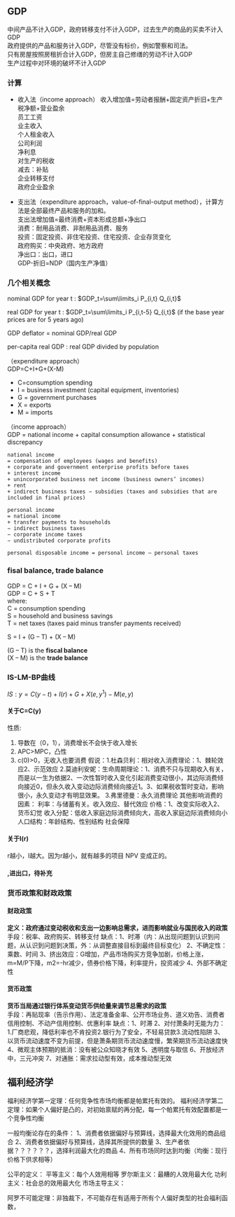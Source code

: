 

## GDP
中间产品不计入GDP，政府转移支付不计入GDP，过去生产的商品的买卖不计入GDP  
政府提供的产品和服务计入GDP，尽管没有标价，例如警察和司法。  
只有房屋按照房租折合计入GDP，但房主自己修缮的劳动不计入GDP  
生产过程中对环境的破坏不计入GDP
### 计算
- 收入法（income approach）
收入增加值=劳动者报酬+固定资产折旧+生产税净额+营业盈余  
员工工资  
业主收入  
个人租金收入  
公司利润  
净利息  
对生产的税收  
减去：补贴  
企业转移支付  
政府企业盈余  

- 支出法（expenditure approach，value-of-final-output method），计算方法是全部最终产品和服务的加和。  
支出法增加值=最终消费+资本形成总额+净出口  
消费：耐用品消费、非耐用品消费、服务  
投资：固定投资、非住宅投资、住宅投资、企业存货变化  
政府购买：中央政府、地方政府  
净出口：出口，进口  
GDP-折旧=NDP（国内生产净值）  


### 几个相关概念

nominal GDP for year t
:    $GDP_t=\sum\limits_i P_{i,t} Q_{i,t}$  

real GDP for year t
:    $GDP_t=\sum\limits_i P_{i,t-5} Q_{i,t}$ (if the base year prices are for 5 years ago)  

GDP deflator = nominal GDP/real GDP


per-capita real GDP
:    real GDP divided by population

（expenditure approach）  
GDP=C+I+G+(X-M)  
- C=consumption spending
- I = business investment (capital equipment, inventories)
- G = government purchases
- X = exports
- M = imports

（income approach）  
GDP = national income + capital consumption allowance + statistical discrepancy  

```
national income
= compensation of employees (wages and benefits)
+ corporate and government enterprise profits before taxes
+ interest income
+ unincorporated business net income (business owners’ incomes)
+ rent
+ indirect business taxes − subsidies (taxes and subsidies that are
included in final prices)
```

```
personal income
= national income
+ transfer payments to households
− indirect business taxes
− corporate income taxes
− undistributed corporate profits
```

```
personal disposable income = personal income – personal taxes
```

### fisal balance, trade balance
GDP = C + I + G + (X – M)  
GDP = C + S + T  
where:  
C = consumption spending  
S = household and business savings  
T = net taxes (taxes paid minus transfer payments received)  

S = I + (G – T) + (X – M)

(G – T) is the **fiscal balance**  
(X – M) is the **trade balance**

### IS-LM-BP曲线
$IS:y=C(y-t)+I(r)+G+X(e,y^1)-M(e,y)$
#### 关于C=C(y)
性质:        
1. 导数在（0，1），消费增长不会快于收入增长
2. APC>MPC，凸性
3. c(0)>0，无收入也要消费
假说：1.杜森贝利：相对收入消费理论：1、棘轮效应2、示范效应
2.莫迪利安妮：生命周期理论：1、消费不只与现期收入有关，而是以一生为依据2、一次性暂时收入变化引起消费变动很小，其边际消费倾向接近0，但永久收入变动边际消费倾向接近1。3、如果税收暂时变动，影响很小，永久变动才有明显效果。
3.弗里德曼：永久消费理论
其他影响消费的因素：
利率：与储蓄有关。收入效应、替代效应
价格：1、改变实际收入2、货币幻觉
收入分配：低收入家庭边际消费倾向大，高收入家庭边际消费倾向小
人口结构：年龄结构、性别结构
社会保障
#### 关于I(r)
r越小，I越大。因为r越小，就有越多的项目 NPV 变成正的。

#### ,进出口，待补充

### 货币政策和财政政策
#### 财政政策

**定义：政府通过变动税收和支出一边影响总需求，进而影响就业与国民收入的政策**
手段：税率、政府购买、转移支付
缺点：1、时滞（内：从出现问题到认识到问题，从认识到问题到决策，外：从调整直接目标到最终目标变化）
2、不确定性：乘数、时间
3、挤出效应：G增加，产品市场购买方竞争加剧，价格上涨，m=M/P下降，m2=-hr减少，债券价格下降，利率提升，投资减少
4、外部不确定性
#### 货币政策
**货币当局通过银行体系变动货币供给量来调节总需求的政策**  
手段：再贴现率（告示作用）、法定准备金率、公开市场业务、道义劝告、消费者信用控制、不动产信用控制、优惠利率
缺点：1、时滞
2、对付萧条时无能为力：1.厂商悲观，降低利率也不肯投资2.银行为了安全，不轻易贷款3.流动性陷阱
3、以货币流动速度不变为前提，但是萧条期货币流动速度慢，繁荣期货币流动速度快
4、微观主体预期的抵消：没有被公众知晓才有效
5、透明度与取信
6、开放经济中，三元冲突
7、对通胀：需求拉动型有效，成本推动型无效

## 福利经济学
福利经济学第一定理：任何竞争性市场均衡都是帕累托有效的。
福利经济学第二定理：如果个人偏好是凸的，对初始禀赋的再分配，每一个帕累托有效配置都是一个竞争性均衡

一般均衡论存在的条件：
1、消费者依据偏好与预算线，选择最大化效用的商品组合
2、消费者依据偏好与预算线，选择其所提供的数量
3、生产者依据？？？？？？，选择利润最大化的商品
4、所有市场同时达到均衡（均衡：现行价格下供求相等）

公平的定义：
平等主义：每个人效用相等
罗尔斯主义：最糟的人效用最大化
功利主义：社会总的效用最大化
市场主导主义：

阿罗不可能定理：非独裁下，不可能存在有适用于所有个人偏好类型的社会福利函数，
